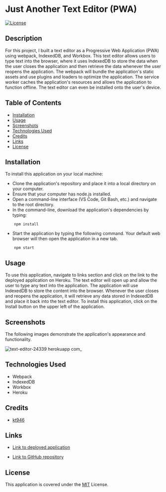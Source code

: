# Just Another Text Editor (PWA)
[![License](https://img.shields.io/badge/License-MIT-blue)](https://opensource.org/licenses/MIT)

## Description

For this project, I built a text editor as a Progressive Web Application (PWA) using webpack, IndexedDB, and Workbox. This text editor allows users to type text into the browser, where it uses IndexedDB to store the data when the user closes the application and then retrieve the data whenever the user reopens the application. The webpack will bundle the application's static assets and use plugins and loaders to optimize the application. The service worker caches the application's resources and allows the application to function offline. The text editor can even be installed onto the user's device.

## Table of Contents

* [Installation](#installation)
* [Usage](#usage)
* [Screenshots](#screenshots)
* [Technologies Used](#technologies-used)
* [Credits](#credits)
* [Links](#links)
* [License](#license)

## Installation

To install this application on your local machine:

- Clone the application's repository and place it into a local directory on your computer.
- Ensure that your computer has node.js installed.
- Open a command-line interface (VS Code, Git Bash, etc.) and navigate to the root directory.
- In the command-line, download the application's dependencies by typing: 
```
    npm install
```
- Start the application by typing the following command. Your default web browser will then open the application in a new tab. 
```
    npm start
```

## Usage

To use this application, navigate to links section and click on the link to the deployed application on Heroku. The text editor will open up and allow the user to type any text into the application. The application will use IndexedDB to store the content into the browser. Whenever the user closes and reopens the application, it will retrieve any data stored in IndexedDB and place it back into the text editor. To install this application, click on the Install button on the upper left of the application. 

## Screenshots

The following images demonstrate the application's appearance and functionality.

![text-editor-24339 herokuapp com_](https://user-images.githubusercontent.com/103476893/193425044-dc826ebb-387f-4546-8442-8cea374e3f49.png)

## Technologies Used

- Webpack
- IndexedDB
- Workbox
- Heroku

## Credits

- [kt946](https://github.com/kt946)

## Links

- [Link to deployed application](https://just-another-text-editor.onrender.com/)

- [Link to GitHub repository](https://github.com/kt946/just-another-blue-text-editor-PWA)

## License

This application is covered under the [MIT](https://opensource.org/licenses/MIT) License.
